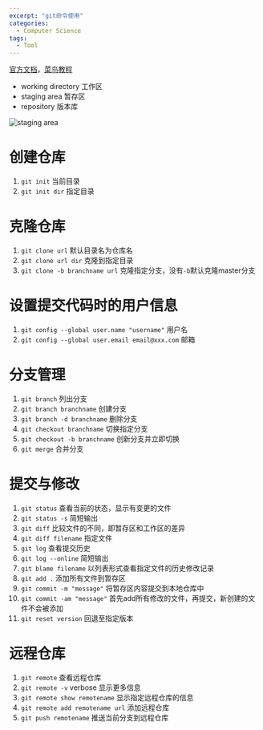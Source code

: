 ```yaml
---
excerpt: "git命令使用"
categories:
  - Computer Science
tags:
  - Tool
---
```


[官方文档](https://git-scm.com/docs)，[菜鸟教程](https://www.runoob.com/git/git-tutorial.html)

* working directory 工作区
* staging area 暂存区
* repository 版本库

![staging area](https://git-scm.com/images/about/index1@2x.png)

# 创建仓库

1. `git init` 当前目录
2. `git init dir` 指定目录

# 克隆仓库

1. `git clone url` 默认目录名为仓库名
2. `git clone url dir` 克隆到指定目录
3. `git clone -b branchname url` 克隆指定分支，没有`-b`默认克隆master分支

# 设置提交代码时的用户信息

1. `git config --global user.name "username"` 用户名
2. `git config --global user.email email@xxx.com` 邮箱

# 分支管理

1. `git branch` 列出分支
2. `git branch branchname` 创建分支
3. `git branch -d branchname` 删除分支
4. `git checkout branchname` 切换指定分支
5. `git checkout -b branchname` 创新分支并立即切换
6. `git merge` 合并分支

# 提交与修改

1. `git status` 查看当前的状态，显示有变更的文件
2. `git status -s` 简短输出
3. `git diff` 比较文件的不同，即暂存区和工作区的差异
4. `git diff filename` 指定文件
5. `git log` 查看提交历史
6. `git log --online` 简短输出
7. `git blame filename` 以列表形式查看指定文件的历史修改记录
8. `git add .` 添加所有文件到暂存区
9. `git commit -m "message"` 将暂存区内容提交到本地仓库中
10. `git commit -am "message"` 首先add所有修改的文件，再提交，新创建的文件不会被添加
11. `git reset version` 回退至指定版本

# 远程仓库

1. `git remote` 查看远程仓库
2. `git remote -v` verbose 显示更多信息
3. `git remote show remotename` 显示指定远程仓库的信息
4. `git remote add remotename url` 添加远程仓库
5. `git push remotename` 推送当前分支到远程仓库